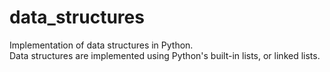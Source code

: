 # data_structures
Implementation of data structures in Python.  
Data structures are implemented using Python's built-in lists, or linked lists.
